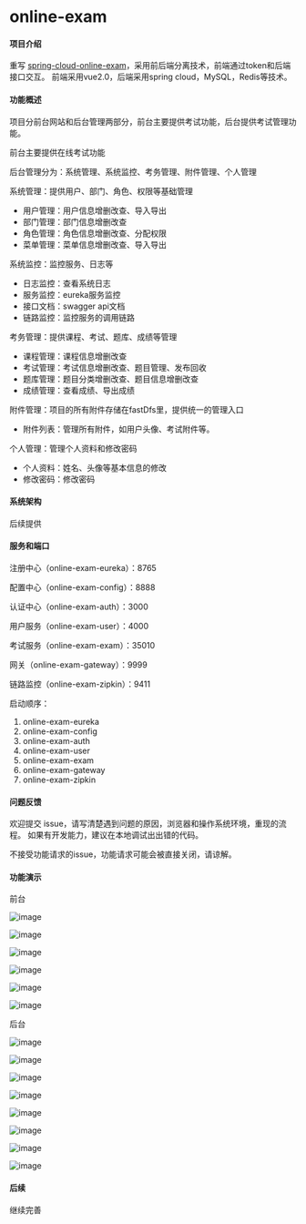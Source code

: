 # online-exam

#### 项目介绍

重写	[spring-cloud-online-exam](https://gitee.com/wells2333/spring-cloud-online-exam)，采用前后端分离技术，前端通过token和后端接口交互。
前端采用vue2.0，后端采用spring cloud，MySQL，Redis等技术。

#### 功能概述

项目分前台网站和后台管理两部分，前台主要提供考试功能，后台提供考试管理功能。

前台主要提供在线考试功能

后台管理分为：系统管理、系统监控、考务管理、附件管理、个人管理

系统管理：提供用户、部门、角色、权限等基础管理
- 用户管理：用户信息增删改查、导入导出
- 部门管理：部门信息增删改查
- 角色管理：角色信息增删改查、分配权限
- 菜单管理：菜单信息增删改查、导入导出

系统监控：监控服务、日志等
- 日志监控：查看系统日志
- 服务监控：eureka服务监控
- 接口文档：swagger api文档
- 链路监控：监控服务的调用链路

考务管理：提供课程、考试、题库、成绩等管理
- 课程管理：课程信息增删改查
- 考试管理：考试信息增删改查、题目管理、发布回收
- 题库管理：题目分类增删改查、题目信息增删改查
- 成绩管理：查看成绩、导出成绩

附件管理：项目的所有附件存储在fastDfs里，提供统一的管理入口
- 附件列表：管理所有附件，如用户头像、考试附件等。

个人管理：管理个人资料和修改密码
- 个人资料：姓名、头像等基本信息的修改
- 修改密码：修改密码

#### 系统架构

后续提供

#### 服务和端口

注册中心（online-exam-eureka）：8765

配置中心（online-exam-config）：8888

认证中心（online-exam-auth）：3000

用户服务（online-exam-user）：4000

考试服务（online-exam-exam）：35010

网关（online-exam-gateway）：9999

链路监控（online-exam-zipkin）：9411

启动顺序：

1. online-exam-eureka
2. online-exam-config
3. online-exam-auth
4. online-exam-user
5. online-exam-exam
6. online-exam-gateway
7. online-exam-zipkin

#### 问题反馈

欢迎提交 issue，请写清楚遇到问题的原因，浏览器和操作系统环境，重现的流程。 如果有开发能力，建议在本地调试出出错的代码。

不接受功能请求的issue，功能请求可能会被直接关闭，请谅解。

#### 功能演示

前台

![image](doc/images/image_web_exam_all.png)

![image](doc/images/image_web_exam.png)

![image](doc/images/image_web_exam_card.png)

![image](doc/images/image_web_exam_score.png)

![image](doc/images/image_web_incorrect_answer.png)

![image](doc/images/image_web_exam_record.png)

后台

![image](doc/images/image_admin.png)

![image](doc/images/image_admin_menu.png)

![image](doc/images/image_admin_zipkin.png)

![image](doc/images/image_admin_exam.png)

![image](doc/images/image_admin_exam_subject.png)

![image](doc/images/image_admin_subject.png)

![image](doc/images/image_admin_attachment.png)

![image](doc/images/image_admin_msg.png)

#### 后续

继续完善